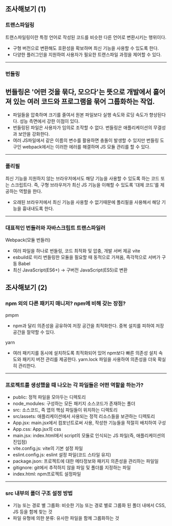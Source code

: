 ## 조사해보기 (1)
### 트랜스파일링
트랜스파일링이란 특정 언어로 작성된 코드를 비슷한 다른 언어로 변환시키는 행위이다.

- 구형 버전으로 변환해도 호환성을 확보하며 최신 기능을 사용할 수 있도록 한다. 
- 다양한 플러그인을 지원하여 사용자가 필요한 트랜스파일 과정을 제어할 수 있다. 
---
### 번들링
번들링은 '어떤 것을 묶다, 모으다'는 뜻으로 개발에서 흩어져 있는 여러 코드와 프로그램을 묶어 그룹화하는 작업.
---
- 파일들을 압축하며 크기를 줄여서 원본 파일보다 실행 속도와 로딩 속도가 향상된다다. 성능 측면에서 강한 이점이 있다. 
- 번들링된 파일은 사용자가 임의로 조작할 수 없다. 번들링은 애플리케이션의 무결성과 보안을 강화한다. 
- 여러 JS파일에서 같은 이름의 변수를 활용하면 충돌이 발생할 수 있지만 번들링 도구인 webpack에서는 이러한 에러를 해결하며 JS 모듈 관리를 할 수 있다. 
---
### 폴리필
최신 기능을 지원하지 않는 브라우저에서도 해당 기능을 사용할 수 있도록 하는 코드 또는 스크립트다.
즉, 구형 브라우저가 최신 JS 기능을 이해할 수 있도록 '대체 코드'를 제공하는 역할을 한다. 

- 오래된 브라우저에서 최신 기능을 사용할 수 없기때문에 폴리필을 사용해서 해당 기능을 흉내내도록 한다. 
---
### 대표적인 번들러와 자바스크립트 트랜스파일러
Webpack(모듈 번들러)
- 여러 파일을 하나로 번들링, 코드 최적화 및 압충, 개발 서버 제공
vite
- esbuild로 미리 번들링한 모듈을 필요할 때 동적으로 가져옴, 즉각적으로 서버가 구동
Babel
- 최신 JavaScript(ES6+) -> 구버전 JavaScript(ES5)로 변환


## 조사해보기 (2)
### npm 외의 다른 패키지 매니저? npm에 비해 갖는 장점?
pmpm
- npm과 달리 의존성을 공유하여 저장 공간을 최적화한다. 중복 설치를 피하여 저장 공간을 절약할 수 있다. 

yarn
- 여러 패키지를 동시에 설치하도록 최적화되어 있어 npm보다 빠른 의존성 설치 속도와 패키지 버전 관리를 제공한다. yarn.lock 파일을 사용하여 의존성을 더욱 확실히 관리한다. 
---
### 프로젝트를 생성했을 때 나오는 각 파일들은 어떤 역할을 하는가?
- public: 정적 파일을 모아두는 디렉토리
- node_modules: 구성하는 모든 패키지 소스코드가 존재하는 폴더
- src: 소스코드, 즉 앱의 핵심 파일들이 위치하는 디렉토리
- src/assets: 애플리케이션에서 사용되는 정적 리소스들을 보관하는 디렉토리
- App.jsx: main.jsx에서 컴포넌트로써 사용, 작성한 기능들을 적절히 배치하여 구성
- App.css: App.jsx의 css
- main.jsx: index.html에서 script의 모듈로 인식되는 JS 파일(즉, 애플리케이션의 진입점)
- vite.config.js: vite의 기본 설정 파일
- eslint.config.js: eslint 설정 파일(코드 스타일 유지)
- package.json: 프로젝트에 대한 메타정보와 패키지 의존성을 관리하는 파일일
- gitignore: git에서 추적하지 않을 파일 및 폴더를 지정하는 파일
- index.html: npm프로젝트 설정파일

---
### src 내부의 폴더 구조 설정 방법
- 기능 또는 경로 별 그룹화: 비슷한 기능 또는 경로 별로 그룹화 된 폴더 내에서 CSS, JS 등을 함께 찾는 것
- 파일 유형에 의한 분류: 유사한 파일을 함께 그룹화하는 것
